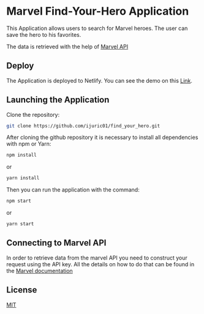 # Marvel Find-Your-Hero Application

This Application allows users to search for Marvel heroes. The user can save the hero to his favorites.

The data is retrieved with the help of [Marvel API](https://developer.marvel.com/)

## Deploy

The Application is deployed to Netlify. You can see the demo on this [Link](https://cranky-lumiere-c20e4b.netlify.app/).

## Launching the Application

Clone the repository:

```bash
git clone https://github.com/ijuric01/find_your_hero.git
```

After cloning the github repository it is necessary to install all dependencies with npm or Yarn:

```bash
npm install
```

or

```bash
yarn install
```

Then you can run the application with the command:

```bash
npm start
```

or

```bash
yarn start
```

## Connecting to Marvel API

In order to retrieve data from the marvel API you need to construct your request using the API key. All the details on how to do that can be found in the [Marvel documentation](https://developer.marvel.com/documentation/getting_started)

## License

[MIT](https://choosealicense.com/licenses/mit/)
